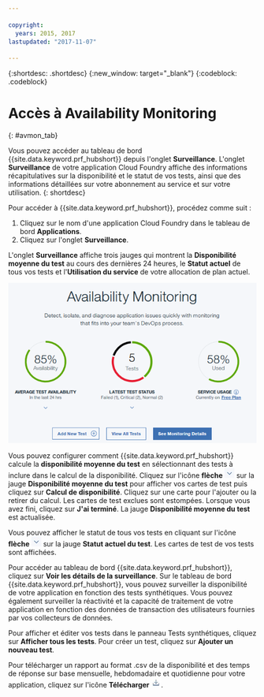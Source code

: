 ```yaml
---

copyright:
  years: 2015, 2017
lastupdated: "2017-11-07"

---
```


{:shortdesc: .shortdesc}
{:new_window: target="_blank"}
{:codeblock: .codeblock}

# Accès à Availability Monitoring
{: #avmon_tab}

Vous pouvez accéder au tableau de bord
{{site.data.keyword.prf_hubshort}} depuis l'onglet **Surveillance**. L'onglet **Surveillance** de votre application Cloud Foundry affiche des
informations récapitulatives sur la disponibilité et le statut de vos tests, ainsi que des informations détaillées sur votre abonnement au service et sur votre utilisation.
{: shortdesc}

Pour accéder à {{site.data.keyword.prf_hubshort}}, procédez comme suit :

1.  Cliquez sur le nom d'une application Cloud Foundry dans le tableau de bord **Applications**.
2.  Cliquez sur l'onglet **Surveillance**.

L'onglet **Surveillance** affiche trois jauges qui montrent la **Disponibilité moyenne du test** au cours des dernières 24 heures,
le **Statut actuel** de tous vos tests et l'**Utilisation du service** de votre allocation de plan actuel.

![Onglet Availability Monitoring](images/avmon_tab.png)

Vous pouvez configurer comment {{site.data.keyword.prf_hubshort}} calcule la **disponibilité moyenne du test** en sélectionnant des tests à inclure dans le
calcul de la disponibilité. Cliquez sur l'icône **flèche** ![Icône flèche](images/arrow_dwn_icn_white.jpg) sur la jauge
**Disponibilité moyenne du test** pour afficher vos cartes de test puis cliquez sur **Calcul de disponibilité**. Cliquez sur une carte pour l'ajouter ou la retirer du calcul. Les cartes de test exclues sont estompées. Lorsque vous avez fini, cliquez
sur **J'ai terminé**. La jauge **Disponibilité moyenne du test** est actualisée.

Vous pouvez afficher le statut de tous vos tests en cliquant sur l'icône **flèche** ![Icône flèche](images/arrow_dwn_icn_white.jpg) sur la
jauge **Statut actuel du test**. Les cartes de test de vos tests sont affichées.

Pour accéder au tableau de bord {{site.data.keyword.prf_hubshort}}, cliquez sur **Voir les détails de la
surveillance**. Sur le tableau de bord {{site.data.keyword.prf_hubshort}}, vous pouvez surveiller la disponibilité de votre application en fonction des tests synthétiques. Vous
pouvez également surveiller la réactivité et la capacité de traitement de votre application en fonction des données de transaction des utilisateurs fournies par vos collecteurs de données.

Pour afficher et éditer vos tests dans le panneau Tests synthétiques, cliquez sur **Afficher tous les tests**. Pour créer un test, cliquez sur **Ajouter un nouveau test**.

Pour télécharger un rapport au format .csv de la disponibilité et des temps de réponse sur base mensuelle, hebdomadaire et quotidienne pour votre application, cliquez sur l'icône
**Télécharger** ![Icône Télécharger](images/download_icn_white_smll.jpg).
